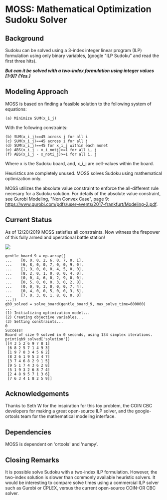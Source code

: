 # MOSS: Mathematical Optimization Sudoku Solver

## Background
Sudoku can be solved using a 3-index integer linear program (ILP) formulation using only binary variables,
(google "ILP Sudoku" and read the first three hits). 

***But can it be solved with a two-index formulation using
integer values [1:9]? (Yes.)***


## Modeling Approach
MOSS is based on finding a feasible solution to the following system of equations:
```
(a) Minimize SUM(x_i_j)
```

With the following constraints:
```
(b) SUM(x_i_j)==45 across j for all i
(c) SUM(x_i_j)==45 across i for all j
(d) SUM(x_i_j)==45 for x_i_j within each nonet
(e) ABS(x_i_j - x_i_notj)>=1 for all i, j
(f) ABS(x_i_j - x_noti_j)>=1 for all i, j
```
Where x is the Sudoku board, and, x_i_j are cell-values within the board.

Heuristics are completely unused. MOSS solves Sudoku using mathematical optimization only.

MOSS utilizes the absolute value constraint to enforce the all-different rule necesary for a Sudoku solution.
For details of the absolute value constraint, see Gurobi Modeling, "Non Convex Case", page 9:
<https://www.gurobi.com/pdfs/user-events/2017-frankfurt/Modeling-2.pdf>.

## Current Status
As of 12/20/2019 MOSS satisfies all constraints.
Now witness the firepower of this fully armed and operational battle station!


![](https://github.com/rychien-official/MOSS/tree/master/other/demo.gif)


``` {python}
gentle_board_9 = np.array([
...    [0, 0, 0, 2, 6, 0, 7, 0, 1],
...    [6, 8, 0, 0, 7, 0, 0, 9, 0],
...    [1, 9, 0, 0, 0, 4, 5, 0, 0],
...    [8, 2, 0, 1, 0, 0, 0, 4, 0],
...    [0, 0, 4, 6, 0, 2, 9, 0, 0],
...    [0, 5, 0, 0, 0, 3, 0, 2, 8],
...    [0, 0, 9, 3, 0, 0, 0, 7, 4],
...    [0, 4, 0, 0, 5, 0, 0, 3, 6],
...    [7, 0, 3, 0, 1, 8, 0, 0, 0]
...])
gb9_solved = solve_board(gentle_board_9, max_solve_time=600000)
...
(1) Initializing optimization model...
(2) Creating objective variables...
(3) Setting constraints...
0
Success!
Board of size 9 solved in 0 seconds, using 134 simplex iterations.
print(gb9_solved['solution'])
[[4 3 5 2 6 9 7 8 1]
 [6 8 2 5 7 1 4 9 3]
 [1 9 7 8 3 4 5 6 2]
 [8 2 6 1 9 5 3 4 7]
 [3 7 4 6 8 2 9 1 5]
 [9 5 1 7 4 3 6 2 8]
 [5 1 9 3 2 6 8 7 4]
 [2 4 8 9 5 7 1 3 6]
 [7 6 3 4 1 8 2 5 9]]
```

## Acknowledgements
Thanks to Seth W for the inspiration for this toy problem, the COIN CBC developers for making a great open-source
ILP solver, and the google-ortools team for the mathematical modeling interface.

## Dependencies
MOSS is dependent on 'ortools' and 'numpy'.

## Closing Remarks
It is possible solve Sudoku with a two-index ILP formulation. However, the two-index solution
is slower than commonly available heuristic solvers. It would be interesting to compare solve
times using a commercial ILP solver such as Gurobi or CPLEX, versus the current open-source 
COIN-OR CBC solver.